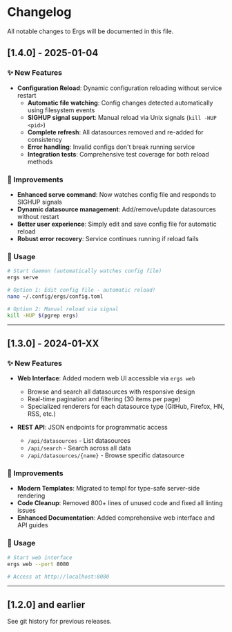 # Changelog

All notable changes to Ergs will be documented in this file.

## [1.4.0] - 2025-01-04

### ✨ New Features

- **Configuration Reload**: Dynamic configuration reloading without service restart
  - **Automatic file watching**: Config changes detected automatically using filesystem events
  - **SIGHUP signal support**: Manual reload via Unix signals (`kill -HUP <pid>`)
  - **Complete refresh**: All datasources removed and re-added for consistency
  - **Error handling**: Invalid configs don't break running service
  - **Integration tests**: Comprehensive test coverage for both reload methods

### 🔧 Improvements

- **Enhanced serve command**: Now watches config file and responds to SIGHUP signals
- **Dynamic datasource management**: Add/remove/update datasources without restart
- **Better user experience**: Simply edit and save config file for automatic reload
- **Robust error recovery**: Service continues running if reload fails

### 🚀 Usage

```bash
# Start daemon (automatically watches config file)
ergs serve

# Option 1: Edit config file - automatic reload!
nano ~/.config/ergs/config.toml

# Option 2: Manual reload via signal
kill -HUP $(pgrep ergs)
```

---

## [1.3.0] - 2024-01-XX

### ✨ New Features

- **Web Interface**: Added modern web UI accessible via `ergs web`
  - Browse and search all datasources with responsive design
  - Real-time pagination and filtering (30 items per page)
  - Specialized renderers for each datasource type (GitHub, Firefox, HN, RSS, etc.)
  
- **REST API**: JSON endpoints for programmatic access
  - `/api/datasources` - List datasources
  - `/api/search` - Search across all data
  - `/api/datasources/{name}` - Browse specific datasource

### 🔧 Improvements

- **Modern Templates**: Migrated to templ for type-safe server-side rendering
- **Code Cleanup**: Removed 800+ lines of unused code and fixed all linting issues
- **Enhanced Documentation**: Added comprehensive web interface and API guides

### 🚀 Usage

```bash
# Start web interface
ergs web --port 8080

# Access at http://localhost:8080
```

---

## [1.2.0] and earlier

See git history for previous releases.
